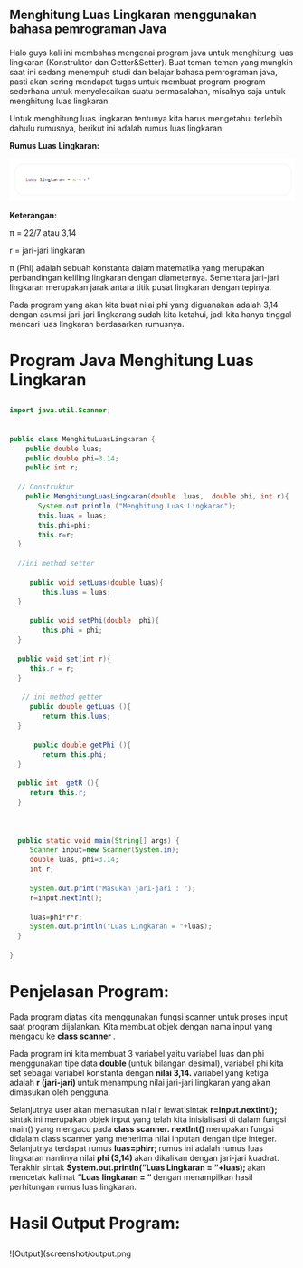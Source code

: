 ## Menghitung Luas Lingkaran menggunakan bahasa pemrograman Java </p>
Halo guys kali ini membahas mengenai program java untuk menghitung luas lingkaran (Konstruktor dan Getter&Setter). Buat teman-teman yang mungkin saat ini sedang menempuh studi dan belajar bahasa pemrograman java, pasti akan sering mendapat tugas untuk membuat program-program sederhana untuk menyelesaikan suatu permasalahan, misalnya saja untuk menghitung luas lingkaran. </p>
Untuk menghitung luas lingkaran tentunya kita harus mengetahui terlebih dahulu rumusnya, berikut ini adalah rumus luas lingkaran: </p>

<b> Rumus Luas Lingkaran: </b> </p>
![rumus](screenshot/rumus.png) </p>
<b> Keterangan: </b> </p>

π = 22/7 atau 3,14 </p>
r = jari-jari lingkaran </p>

π (Phi) adalah sebuah konstanta dalam matematika yang merupakan perbandingan keliling lingkaran dengan diameternya. Sementara jari-jari lingkaran merupakan jarak antara titik pusat lingkaran dengan tepinya. </p>

Pada program yang akan kita buat nilai phi yang diguanakan adalah 3,14 dengan asumsi jari-jari lingkarang sudah kita ketahui, jadi kita hanya tinggal mencari luas lingkaran berdasarkan rumusnya. </p>

# Program Java Menghitung Luas Lingkaran </p>
```java
import java.util.Scanner;


public class MenghituLuasLingkaran {
    public double luas;
    public double phi=3.14;
    public int r;
  
  // Construktur
    public MenghitungLuasLingkaran(double  luas,  double phi, int r){
       System.out.println ("Menghitung Luas Lingkaran");
       this.luas = luas;
       this.phi=phi;
       this.r=r;
  }
  
  //ini method setter
  
     public void setLuas(double luas){
        this.luas = luas;
  }
  
     public void setPhi(double  phi){
        this.phi = phi;
  }
  
  public void set(int r){
     this.r = r;
  }
  
   // ini method getter
     public double getLuas (){
        return this.luas; 
  }
  
      public double getPhi (){
        return this.phi; 
  }
  
  public int  getR (){
     return this.r; 
  }
  
  
  
  public static void main(String[] args) {
     Scanner input=new Scanner(System.in);
     double luas, phi=3.14;
     int r;
     
     System.out.print("Masukan jari-jari : ");
     r=input.nextInt();
     
     luas=phi*r*r;
     System.out.println("Luas Lingkaran = "+luas);
  }  
    
}

``` 
</p>

# Penjelasan Program:
Pada program diatas kita menggunakan fungsi scanner untuk proses input saat program dijalankan. Kita membuat objek dengan nama input yang mengacu ke <b> class scanner </b>. </p>
Pada program ini kita membuat 3 variabel yaitu variabel luas dan phi menggunakan tipe data <b> double </b> (untuk bilangan desimal), variabel phi kita set sebagai variabel konstanta dengan <b> nilai 3,14. </b> variabel yang ketiga adalah <b> r (jari-jari) </b> untuk menampung nilai jari-jari lingkaran yang akan dimasukan oleh pengguna. </p>

Selanjutnya user akan memasukan nilai r lewat sintak <b> r=input.nextInt(); </b> sintak ini merupakan objek input yang telah kita inisialisasi di dalam fungsi main() yang mengacu pada <b> class scanner. nextInt() </b> merupakan fungsi didalam class scanner yang menerima nilai inputan dengan tipe integer. Selanjutnya terdapat rumus <b> luas=phi*r*r; </b> rumus ini adalah rumus luas lingkaran nantinya nilai <b> phi (3,14) </b> akan dikalikan dengan jari-jari kuadrat. Terakhir sintak <b> System.out.println(“Luas Lingkaran = “+luas); </b> akan mencetak kalimat <b> “Luas lingkaran = “ </b> dengan menampilkan hasil perhitungan rumus luas lingkaran. </p>

# Hasil Output Program: </p>
![Output](screenshot/output.png </p>


